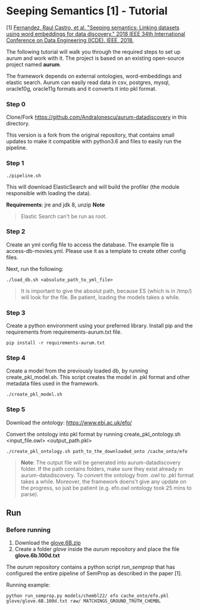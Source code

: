 # Seeping Semantics [1] - Tutorial

[1] [Fernandez, Raul Castro, et al. "Seeping semantics: Linking datasets using word embeddings for data discovery." 2018 IEEE 34th International Conference on Data Engineering (ICDE). IEEE, 2018.](http://da.qcri.org/ntang/pubs/icde2018semantic.pdf)

The following tutorial will walk you through the required steps to set up aurum and work with it. The project is
based on an existing open-source project named **aurum**.

The framework depends on external ontologies, word-embeddings and elastic search. 
Aurum can easily read data in csv, postgres, mysql, oracle10g, oracle11g formats and it converts it into pkl format. 

### Step 0
Clone/Fork https://github.com/AndraIonescu/aurum-datadiscovery in this directory. 

This version is a fork from the original repository, that contains small updates to make it compatible with python3.6 and files to easily run the pipeline.

### Step 1 

``
./pipeline.sh 
``

This will download ElasticSearch and will build the profiler (the module responsible with loading the data). 

**Requirements**: jre and jdk 8, unzip 
**Note**
>Elastic Search can't be run as root. 

### Step 2
Create an yml config file to access the database. The example file is access-db-movies.yml. Please use it as a template to create other config files.

Next, run the following:

``
./load_db.sh <absolute_path_to_yml_file>
``

>It is important to give the absolut path, because ES (which is in /tmp/) will look for the file. Be patient, loading the models takes a while.

### Step 3
Create a python environment using your preferred library. 
Install pip and the requirements from requirements-aurum.txt file. 

``
pip install -r requirements-aurum.txt
``

### Step 4
Create a model from the previously loaded db, by running create_pkl_model.sh. 
This script creates the model in .pkl format and other metadata files used in the framework. 

``
./create_pkl_model.sh
``

### Step 5
Download the ontology: https://www.ebi.ac.uk/efo/ 

Convert the ontology into pkl format by running create_pkl_ontology.sh <input_file.owl> <output_path.pkl>

``
./create_pkl_ontology.sh path_to_the_downloaded_onto /cache_onto/efo
``

> **Note**: The output file will be generated into aurum-datadiscovery folder. 
If the path contains folders, make sure they exist already in aurum-datadiscovery.
To convert the ontology from .owl to .pkl format takes a while. 
Moreover, the framework doens't give any update on the progress, so just be patient (e.g. efo.owl ontology took 25 mins to parse).

## Run

### Before running
1. Download the [glove.6B.zip](https://nlp.stanford.edu/projects/glove/)
2. Create a folder _glove_ inside the _aurum_ repository and place the file **glove.6b.100d.txt**

The _aurum_ repository contains a python script *run_semprop* that
has configured the entire pipeline of SemProp as described in the paper [1]. 

Running example:

``
python run_semprop.py models/chembl22/ efo cache_onto/efo.pkl glove/glove.6B.100d.txt raw/ MATCHINGS_GROUND_TRUTH_CHEMBL 
``